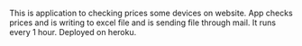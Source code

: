 This is application to checking prices some devices on website. App checks prices and is writing to excel file and is sending file through mail. It runs every 1 hour. Deployed on heroku. 